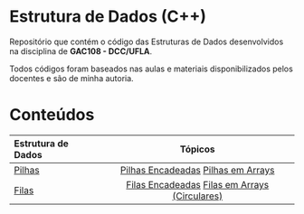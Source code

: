 # Estrutura de Dados (C++)

Repositório que contém o código das Estruturas de Dados desenvolvidos na disciplina de **GAC108 - DCC/UFLA**.

Todos códigos foram baseados nas aulas e materiais disponibilizados pelos docentes e são de minha autoria.

# Conteúdos

Estrutura de Dados | Tópicos
:-- | :--:
[Pilhas](pilha) | [Pilhas Encadeadas](pilha/pilhaEncadeada) [Pilhas em Arrays](pilha/pilhaArr)
[Filas](fila) | [Filas Encadeadas](fila/filaEncadeada/) [Filas em Arrays (Circulares)](fila/filaArr/)
